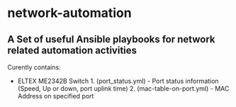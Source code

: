 # network-automation
## A Set of useful Ansible playbooks for network related automation activities

Curently contains:
   - ELTEX ME2342B Switch
   	1. (port_status.yml) - Port status information (Speed, Up or down, port uplink time)
      2. (mac-table-on-port.yml) - MAC Address on specified port
